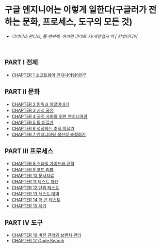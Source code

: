 # 구글 엔지니어는 이렇게 일한다(구글러가 전하는 문화, 프로세스, 도구의 모든 것)
- *타이터스 윈터스, 톰 맨쉬렉, 하이럼 라이트 저/개앞맵시 역 | 한빛미디어*

<br>

## PART I 전제
- [CHAPTER 1 소프트웨어 엔지니어링이란?](ch01.md)

## PART II 문화
- [CHAPTER 2 팀워크 이끌어내기](ch02.md)
- [CHAPTER 3 지식 공유](ch03.md)
- [CHAPTER 4 공정 사회를 위한 엔지니어링](ch04.md)
- [CHAPTER 5 팀 이끌기](ch05.md)
- [CHAPTER 6 성장하는 조직 이끌기](ch06.md)
- [CHAPTER 7 엔지니어링 생산성 측정하기](ch07.md)

## PART III 프로세스
- [CHAPTER 8 스타일 가이드와 규칙](ch08.md)
- [CHAPTER 9 코드 리뷰](ch09.md)
- [CHAPTER 10 문서자료](ch10.md)
- [CHAPTER 11 테스트 개요](ch11.md)
- [CHAPTER 12 단위 테스트](ch12.md)
- [CHAPTER 13 테스트 대역](ch13.md)
- [CHAPTER 14 더 큰 테스트](ch14.md)
- [CHAPTER 15 폐기](ch15.md)

## PART IV 도구
- [CHAPTER 16 버전 관리와 브랜치 관리](ch16.md)
- [CHAPTER 17 Code Search](ch17.md)